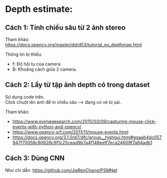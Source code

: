 # Depth estimate:

## Cách 1: Tính chiều sâu từ 2 ảnh stereo
Tham khảo: https://docs.opencv.org/master/dd/d53/tutorial_py_depthmap.html

Thông tin bị thiếu:
- f: Độ hội tụ của camera
- B: Khoảng cách giữa 2 camera.

## Cách 2: Lấy từ tập ảnh depth có trong dataset
Sử dụng code trên.  
Click chuột lên ảnh để in chiều sâu --> đang có vẻ bị sai.

Tham khảo:
- https://www.pyimagesearch.com/2015/03/09/capturing-mouse-click-events-with-python-and-opencv/
- https://www.opencv-srf.com/2011/11/mouse-events.html
- https://docs.opencv.org/3.1.0/d7/dfc/group__highgui.html#ggaab4dc057947f70058c80626c9f1c25cead9b7a4f148eeff7eca24609f7a64adb1

## Cách 3: Dùng CNN
Như chỉ dẫn: https://github.com/JiaRenChang/PSMNet